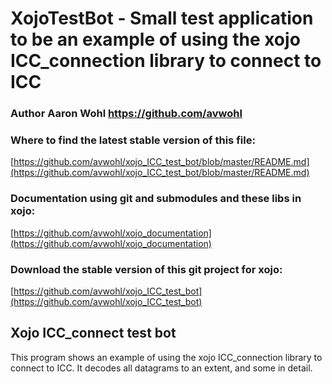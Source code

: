 # XojoTestBot - Small test application to be an example of using the xojo ICC_connection library to connect to ICC

### Author Aaron Wohl https://github.com/avwohl

### Where to find the latest stable version of this file:
[https://github.com/avwohl/xojo_ICC_test_bot/blob/master/README.md](https://github.com/avwohl/xojo_ICC_test_bot/blob/master/README.md)

### Documentation using git and submodules and these libs in xojo:
[https://github.com/avwohl/xojo_documentation](https://github.com/avwohl/xojo_documentation)

### Download the stable version of this git project for xojo:
[https://github.com/avwohl/xojo_ICC_test_bot](https://github.com/avwohl/xojo_ICC_test_bot)

## Xojo ICC_connect test bot
This program shows an example of using the xojo ICC_connection library to connect to ICC. It decodes all datagrams to an extent, and some in detail.  
